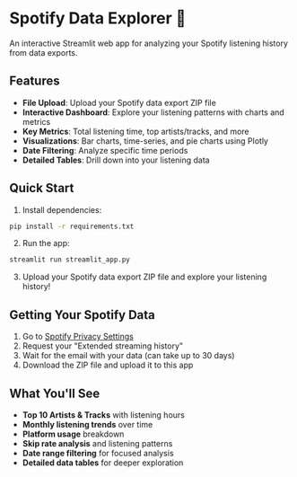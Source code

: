 # Spotify Data Explorer 🎵

An interactive Streamlit web app for analyzing your Spotify listening history from data exports.

## Features

- **File Upload**: Upload your Spotify data export ZIP file
- **Interactive Dashboard**: Explore your listening patterns with charts and metrics
- **Key Metrics**: Total listening time, top artists/tracks, and more
- **Visualizations**: Bar charts, time-series, and pie charts using Plotly
- **Date Filtering**: Analyze specific time periods
- **Detailed Tables**: Drill down into your listening data

## Quick Start

1. Install dependencies:
```bash
pip install -r requirements.txt
```

2. Run the app:
```bash
streamlit run streamlit_app.py
```

3. Upload your Spotify data export ZIP file and explore your listening history!

## Getting Your Spotify Data

1. Go to [Spotify Privacy Settings](https://www.spotify.com/account/privacy/)
2. Request your "Extended streaming history" 
3. Wait for the email with your data (can take up to 30 days)
4. Download the ZIP file and upload it to this app

## What You'll See

- **Top 10 Artists & Tracks** with listening hours
- **Monthly listening trends** over time
- **Platform usage** breakdown
- **Skip rate analysis** and listening patterns
- **Date range filtering** for focused analysis
- **Detailed data tables** for deeper exploration